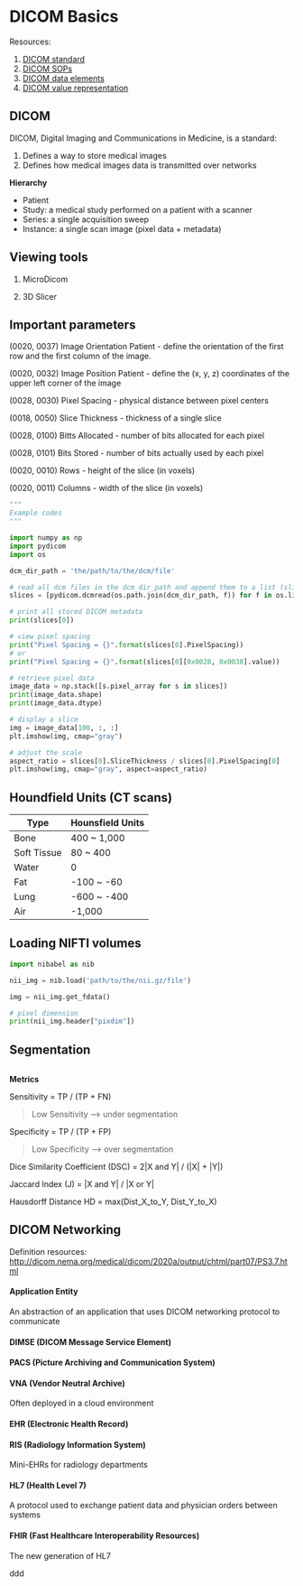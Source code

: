 # DICOM Basics

Resources:

1. [DICOM standard](https://www.dicomstandard.org/)
2. [DICOM SOPs](http://dicom.nema.org/dicom/2013/output/chtml/part04/sect_B.5.html)
3. [DICOM data elements](http://dicom.nema.org/medical/dicom/current/output/chtml/part06/chapter_6.html)
4. [DICOM value representation](http://dicom.nema.org/dicom/2013/output/chtml/part05/sect_6.2.html)


## DICOM

DICOM, Digital Imaging and Communications in Medicine, is a standard:

1. Defines a way to store medical images
2. Defines how medical images data is transmitted over networks

**Hierarchy**

- Patient
- Study: a medical study performed on a patient with a scanner
- Series: a single acquisition sweep
- Instance: a single scan image (pixel data + metadata)


## Viewing tools

1. MicroDicom

2. 3D Slicer

## Important parameters

(0020, 0037) Image Orientation Patient - define the orientation of the first row and the first column of the image.

(0020, 0032) Image Position Patient - define the (x, y, z) coordinates of the upper left corner of the image

(0028, 0030) Pixel Spacing - physical distance between pixel centers

(0018, 0050) Slice Thickness - thickness of a single slice

(0028, 0100) Bitts Allocated - number of bits allocated for each pixel

(0028, 0101) Bits Stored - number of bits actually used by each pixel

(0020, 0010) Rows - height of the slice (in voxels)

(0020, 0011) Columns - width of the slice (in voxels)

```python
"""
Example codes
"""

import numpy as np
import pydicom
import os

dcm_dir_path = 'the/path/to/the/dcm/file'

# read all dcm files in the dcm_dir_path and append them to a list (slices)
slices = [pydicom.dcmread(os.path.join(dcm_dir_path, f)) for f in os.listdir(dcm_dir_path)]

# print all stored DICOM metadata
print(slices[0])

# view pixel spacing
print("Pixel Spacing = {}".format(slices[0].PixelSpacing))
# or
print("Pixel Spacing = {}".format(slices[0][0x0028, 0x0030].value))

# retrieve pixel data
image_data = np.stack([s.pixel_array for s in slices])
print(image_data.shape)
print(image_data.dtype)

# display a slice
img = image_data[100, :, :]
plt.imshow(img, cmap="gray")

# adjust the scale
aspect_ratio = slices[0].SliceThickness / slices[0].PixelSpacing[0]
plt.imshow(img, cmap="gray", aspect=aspect_ratio)

```


## Houndfield Units (CT scans)

| Type | Hounsfield Units |
| ----------- | ----------- |
| Bone | 400 ~ 1,000 |
| Soft Tissue | 80 ~ 400 |
| Water | 0 |
| Fat | -100 ~ -60 |
| Lung | -600 ~ -400 |
| Air | -1,000 |


## Loading NIFTI volumes

``` python
import nibabel as nib

nii_img = nib.load('path/to/the/nii.gz/file')

img = nii_img.get_fdata()

# pixel dimension
print(nii_img.header["pixdim"])
```

## Segmentation

```python

```

**Metrics**

Sensitivity = TP / (TP + FN)

> Low Sensitivity --> under segmentation

Specificity = TP / (TP + FP)

> Low Specificity --> over segmentation

Dice Similarity Coefficient (DSC) = 2|X and Y| / (|X| + |Y|)

Jaccard Index (J) = |X and Y| / |X or Y|

Hausdorff Distance HD = max(Dist_X_to_Y, Dist_Y_to_X)

## DICOM Networking

Definition resources: http://dicom.nema.org/medical/dicom/2020a/output/chtml/part07/PS3.7.html

#### Application Entity

An abstraction of an application that uses DICOM networking protocol to communicate

#### DIMSE (DICOM Message Service Element)

#### PACS (Picture Archiving and Communication System)

#### VNA (Vendor Neutral Archive)

Often deployed in a cloud environment

#### EHR (Electronic Health Record)

#### RIS (Radiology Information System)

Mini-EHRs for radiology departments

#### HL7 (Health Level 7)

A protocol used to exchange patient data and physician orders between systems

#### FHIR (Fast Healthcare Interoperability Resources)

The new generation of HL7






















ddd
